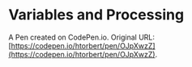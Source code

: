 # Variables and Processing

A Pen created on CodePen.io. Original URL: [https://codepen.io/htorbert/pen/OJpXwzZ](https://codepen.io/htorbert/pen/OJpXwzZ).


